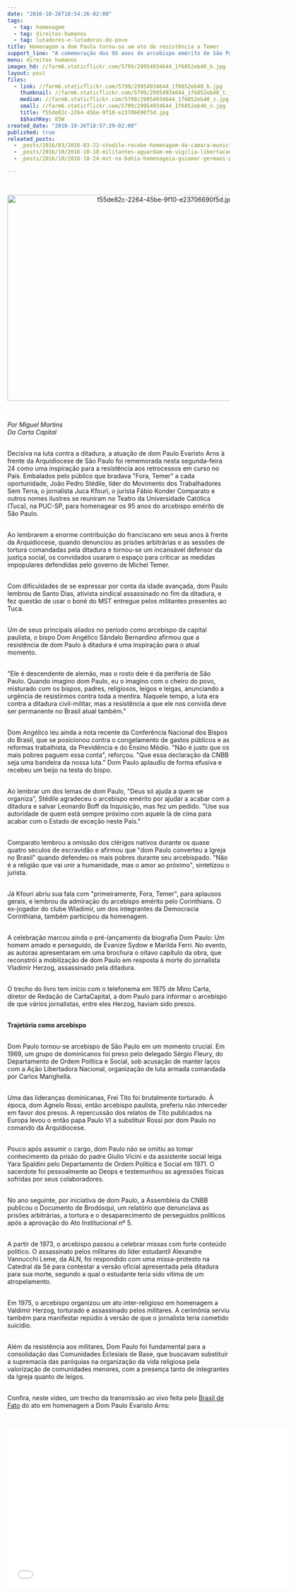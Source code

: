 ```yaml
---
date: "2016-10-26T18:54:26-02:00"
tags:
  - tag: homenagem
  - tag: direitos-humanos
  - tag: lutadores-e-lutadoras-do-povo
title: Homenagem a dom Paulo torna-se um ato de resistência a Temer
support_line: "A comemoração dos 95 anos do arcebispo emérito de São Paulo, fundamental na luta contra a ditadura, foi marcada por duras críticas ao atual governo"
menu: direitos humanos
images_hd: //farm6.staticflickr.com/5799/29954934644_1f6852eb40_b.jpg
layout: post
files:
  - link: //farm6.staticflickr.com/5799/29954934644_1f6852eb40_b.jpg
    thumbnail: //farm6.staticflickr.com/5799/29954934644_1f6852eb40_t.jpg
    medium: //farm6.staticflickr.com/5799/29954934644_1f6852eb40_z.jpg
    small: //farm6.staticflickr.com/5799/29954934644_1f6852eb40_n.jpg
    title: f55de82c-2264-45be-9f10-e23706690f5d.jpg
    $$hashKey: 05W
created_date: "2016-10-26T18:57:29-02:00"
published: true
releated_posts:
  - _posts/2016/03/2016-03-22-stedile-recebe-homenagem-da-camara-municipal-de-macae.md
  - _posts/2016/10/2016-10-18-militantes-aguardam-em-vigilia-libertacao-dos-presos-politicos-do-mst.md
  - _posts/2016/10/2016-10-24-mst-na-bahia-homenageia-guiomar-germani-pela-contribuicao-na-luta-popular.md

---
```

<p>&nbsp;</p>

<p style="text-align:center"><img alt="f55de82c-2264-45be-9f10-e23706690f5d.jpg" height="466" src="//farm6.staticflickr.com/5799/29954934644_1f6852eb40_b.jpg" width="700" /></p>

<p>&nbsp;</p>

<p><em>Por&nbsp;Miguel Martins<br />
Da Carta Capital</em></p>

<p>&nbsp;<br />
Decisiva na luta contra a ditadura, a atua&ccedil;&atilde;o de dom Paulo Evaristo Arns &agrave; frente da Arquidiocese de S&atilde;o Paulo foi rememorada nesta segunda-feira 24 como uma inspira&ccedil;&atilde;o para a resist&ecirc;ncia aos retrocessos em curso no Pa&iacute;s. Embalados pelo p&uacute;blico que bradava &quot;Fora, Temer&quot; a cada oportunidade, Jo&atilde;o Pedro St&eacute;dile, l&iacute;der do Movimento dos Trabalhadores Sem Terra, o jornalista Juca Kfouri, o jurista F&aacute;bio Konder Comparato e outros nomes ilustres se reuniram no Teatro da Universidade Cat&oacute;lica (Tuca), na PUC-SP, para homenagear os 95 anos do arcebispo em&eacute;rito de S&atilde;o Paulo.</p>

<p><br />
Ao lembrarem a enorme contribui&ccedil;&atilde;o do franciscano em seus anos &agrave; frente da Arquidiocese, quando denunciou as pris&otilde;es arbitr&aacute;rias e as sess&otilde;es de tortura comandadas pela ditadura e tornou-se um incans&aacute;vel defensor da justi&ccedil;a social, os convidados usaram o espa&ccedil;o para criticar as medidas impopulares defendidas pelo governo de Michel Temer.</p>

<p><br />
Com dificuldades de se expressar por conta da idade avan&ccedil;ada, dom Paulo lembrou de Santo Dias, ativista sindical assassinado no fim da ditadura, e fez quest&atilde;o de usar o bon&eacute; do MST entregue pelos militantes presentes ao Tuca.</p>

<p><br />
Um de seus principais aliados no per&iacute;odo como arcebispo da capital paulista, o bispo Dom Ang&eacute;lico S&acirc;ndalo Bernardino afirmou que a resist&ecirc;ncia de dom Paulo &agrave; ditadura &eacute; uma inspira&ccedil;&atilde;o para o atual momento.</p>

<p><br />
&quot;Ele &eacute; descendente de alem&atilde;o, mas o rosto dele &eacute; da periferia de S&atilde;o Paulo. Quando imagino dom Paulo, eu o imagino com o cheiro do povo, misturado com os bispos, padres, religiosos, leigos e leigas, anunciando a urg&ecirc;ncia de resistirmos contra toda a mentira. Naquele tempo, a luta era contra a ditadura civil-militar, mas a resist&ecirc;ncia a que ele nos convida deve ser permanente no Brasil atual tamb&eacute;m.&quot;</p>

<p><br />
Dom Ang&eacute;lico leu ainda a nota recente da Confer&ecirc;ncia Nacional dos Bispos do Brasil, que se posicionou contra o congelamento de gastos p&uacute;blicos e as reformas trabalhista, da Previd&ecirc;ncia e do Ensino M&eacute;dio. &quot;N&atilde;o &eacute; justo que os mais pobres paguem essa conta&quot;, refor&ccedil;ou. &quot;Que essa declara&ccedil;&atilde;o da CNBB seja uma bandeira da nossa luta.&quot; Dom Paulo aplaudiu de forma efusiva e recebeu um beijo na testa do bispo.&nbsp;</p>

<p><br />
Ao lembrar um dos lemas de dom Paulo, &quot;Deus s&oacute; ajuda a quem se organiza&quot;, St&eacute;dile agradeceu o arcebispo em&eacute;rito por ajudar a acabar com a ditadura e salvar Leonardo Boff da Inquisi&ccedil;&atilde;o, mas fez um pedido. &quot;Use sua autoridade de quem est&aacute; sempre pr&oacute;ximo com aquele l&aacute; de cima para acabar com o Estado de exce&ccedil;&atilde;o neste Pa&iacute;s.&quot;&nbsp;</p>

<p><br />
Comparato lembrou a omiss&atilde;o dos cl&eacute;rigos nativos durante os quase quatro s&eacute;culos de escravid&atilde;o e afirmou que &quot;dom Paulo converteu a Igreja no Brasil&quot; quando defendeu os mais pobres durante seu arcebispado. &quot;N&atilde;o &eacute; a religi&atilde;o que vai unir a humanidade, mas o amor ao pr&oacute;ximo&quot;, sintetizou o jurista.&nbsp;</p>

<p><br />
J&aacute; Kfouri abriu sua fala com &quot;primeiramente, Fora, Temer&quot;, para aplausos gerais, e lembrou da admira&ccedil;&atilde;o do arcebispo em&eacute;rito pelo Corinthians. O ex-jogador do clube Wladimir, um dos integrantes da Democracia Corinthiana, tamb&eacute;m participou da homenagem.&nbsp;</p>

<p><br />
A celebra&ccedil;&atilde;o marcou ainda o pr&eacute;-lan&ccedil;amento da biografia Dom Paulo: Um homem amado e perseguido, de Evanize Sydow e Marilda Ferri. No evento, as autoras apresentaram em uma brochura o oitavo cap&iacute;tulo da obra, que reconstr&oacute;i a mobiliza&ccedil;&atilde;o de dom Paulo em resposta &agrave; morte do jornalista Vladimir Herzog, assassinado pela ditadura.</p>

<p><br />
O trecho do livro tem in&iacute;cio com o telefonema em 1975 de Mino Carta, diretor de Reda&ccedil;&atilde;o de CartaCapital, a dom Paulo para informar o arcebispo de que v&aacute;rios jornalistas, entre eles Herzog, haviam sido presos.&nbsp;</p>

<p><br />
<strong>Trajet&oacute;ria como arcebispo</strong></p>

<p><br />
Dom Paulo tornou-se arcebispo de S&atilde;o Paulo em um momento crucial. Em 1969, um grupo de dominicanos foi preso pelo delegado S&eacute;rgio Fleury, do Departamento de Ordem Pol&iacute;tica e Social, sob acusa&ccedil;&atilde;o de manter la&ccedil;os com a A&ccedil;&atilde;o Libertadora Nacional, organiza&ccedil;&atilde;o de luta armada comandada por Carlos Marighella.</p>

<p><br />
Uma das lideran&ccedil;as dominicanas, Frei Tito foi brutalmente torturado. &Agrave; &eacute;poca, dom Agnelo Rossi, ent&atilde;o arcebispo paulista, preferiu n&atilde;o interceder em favor dos presos. A repercuss&atilde;o dos relatos de Tito publicados na Europa levou o ent&atilde;o papa Paulo VI a substituir Rossi por dom Paulo no comando da Arquidiocese.</p>

<p><br />
Pouco ap&oacute;s assumir o cargo, dom Paulo n&atilde;o se omitiu ao tomar conhecimento da pris&atilde;o do padre Giulio Vicini e da assistente social leiga Yara Spaldini pelo Departamento de Ordem Pol&iacute;tica e Social em 1971. O sacerdote foi pessoalmente ao Deops e testemunhou as agress&otilde;es f&iacute;sicas sofridas por seus colaboradores.</p>

<p><br />
No ano seguinte, por iniciativa de dom Paulo, a Assembleia da CNBB publicou o Documento de Brod&oacute;squi, um relat&oacute;rio que denunciava as pris&otilde;es arbitr&aacute;rias, a tortura e o desaparecimento de perseguidos pol&iacute;ticos ap&oacute;s a aprova&ccedil;&atilde;o do Ato Institucional n&ordm; 5.</p>

<p><br />
A partir de 1973, o arcebispo passou a celebrar missas com forte conte&uacute;do pol&iacute;tico. O assassinato pelos militares do l&iacute;der estudantil Alexandre Vannucchi Leme, da ALN, foi respondido com uma missa-protesto na Catedral da S&eacute; para contestar a vers&atilde;o oficial apresentada pela ditadura para sua morte, segundo a qual o estudante teria sido v&iacute;tima de um atropelamento.</p>

<p><br />
Em 1975, o arcebispo organizou um ato inter-religioso em homenagem a Valdimir Herzog, torturado e assassinado pelos militares. A cerim&ocirc;nia serviu tamb&eacute;m para manifestar rep&uacute;dio &agrave; vers&atilde;o de que o jornalista teria cometido suic&iacute;dio.</p>

<p><br />
Al&eacute;m da resist&ecirc;ncia aos militares, Dom Paulo foi fundamental para a consolida&ccedil;&atilde;o das Comunidades Eclesiais de Base, que buscavam substituir a supremacia das par&oacute;quias na organiza&ccedil;&atilde;o da vida religiosa pela valoriza&ccedil;&atilde;o de comunidades menores, com a presen&ccedil;a tanto de integrantes da Igreja quanto de leigos.&nbsp;</p>

<p><br />
Confira, neste v&iacute;deo, um trecho da transmiss&atilde;o ao vivo feita pelo <a href="http://brasildefato.com.br/">Brasil de Fato</a> do ato em homenagem a Dom Paulo Evaristo Arns:&nbsp;</p>

<p>&nbsp;</p>

<p><iframe allowfullscreen="" frameborder="0" height="360" src="//www.youtube.com/embed/TquC6u4ners" width="640"></iframe></p>
